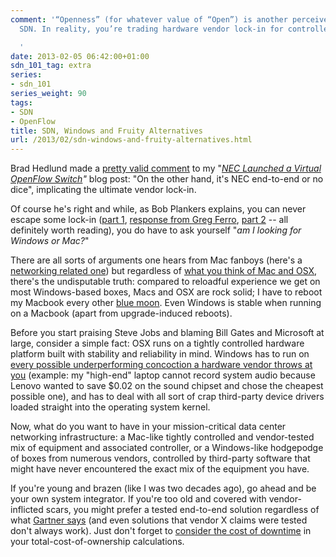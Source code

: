 ```yaml
---
comment: '“Openness” (for whatever value of “Open”) is another perceived benefit of
  SDN. In reality, you’re trading hardware vendor lock-in for controller vendor lock-in.

  '
date: 2013-02-05 06:42:00+01:00
sdn_101_tag: extra
series:
- sdn_101
series_weight: 90
tags:
- SDN
- OpenFlow
title: SDN, Windows and Fruity Alternatives
url: /2013/02/sdn-windows-and-fruity-alternatives.html
---
```

Brad Hedlund made a [pretty valid comment](https://blog.ipspace.net/2013/01/nec-launched-virtual-openflow-switch.html?showComment=1359669279989#c3603529289800692734) to my "[*NEC Launched a Virtual OpenFlow Switch*](https://blog.ipspace.net/2013/01/nec-launched-virtual-openflow-switch.html)*"* blog post: "On the other hand, it\'s NEC end-to-end or no dice", implicating the ultimate vendor lock-in.

Of course he's right and while, as Bob Plankers explains, you can never escape some lock-in ([part 1](http://lonesysadmin.net/2012/12/29/openstack-isnt-our-savior-from-lock-in-or-support-costs/), [response from Greg Ferro](http://etherealmind.com/response-openstack-isnt-our-savior-from-lock-in-or-support-costs-the-lone-sysadmin/), [part 2](http://lonesysadmin.net/2013/01/31/openstack-lock-in-support-costs-and-open-source-free-lunches/) -- all definitely worth reading), you do have to ask yourself "*am I looking for Windows or Mac?*"
<!--more-->
There are all sorts of arguments one hears from Mac fanboys (here's a [networking related one](https://web.archive.org/web/20121014054200/http://community.brocade.com/community/brocadeblogs/data_center/blog/2012/09/07/what-networking-needs-to-learn-from-steve-jobs)) but regardless of [what you think of Mac and OSX](https://blog.ipspace.net/2011/11/macbook-air-mixed-feelings-or-is-it.html), there's the undisputable truth: compared to reloadful experience we get on most Windows-based boxes, Macs and OSX are rock solid; I have to reboot my Macbook every other [blue moon](http://en.wikipedia.org/wiki/Blue_moon). Even Windows is stable when running on a Macbook (apart from upgrade-induced reboots).

Before you start praising Steve Jobs and blaming Bill Gates and Microsoft at large, consider a simple fact: OSX runs on a tightly controlled hardware platform built with stability and reliability in mind. Windows has to run on [every possible underperforming concoction a hardware vendor throws at you](http://blog.fosketts.net/2013/01/07/microsoft-kill-craptops-destroy-windows/) (example: my "high-end" laptop cannot record system audio because Lenovo wanted to save \$0.02 on the sound chipset and chose the cheapest possible one), and has to deal with all sort of crap third-party device drivers loaded straight into the operating system kernel.

Now, what do you want to have in your mission-critical data center networking infrastructure: a Mac-like tightly controlled and vendor-tested mix of equipment and associated controller, or a Windows-like hodgepodge of boxes from numerous vendors, controlled by third-party software that might have never encountered the exact mix of the equipment you have.

If you're young and brazen (like I was two decades ago), go ahead and be your own system integrator. If you're too old and covered with vendor-inflicted scars, you might prefer a tested end-to-end solution regardless of what [Gartner says](https://www.information-age.com/when-two-vendors-are-better-one-gartner-123458431/) (and even solutions that vendor X claims were tested don't always work). Just don't forget to [consider the cost of downtime](http://erratasec.blogspot.com/2013/02/risk-analysis-v-downtime.html) in your total-cost-of-ownership calculations.
